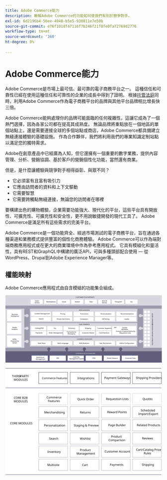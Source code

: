 ```yaml
---
title: Adobe Commerce能力
description: 瞭解Adobe Commerce的功能如何使我們有別於競爭對手。
exl-id: 6d2196b4-56ee-4048-b5e5-930811e7e50b
source-git-commit: e76f101df47116f7b246f21f0fe0fa72769d2776
workflow-type: tm+mt
source-wordcount: '360'
ht-degree: 0%

---
```


# Adobe Commerce能力

Adobe Commerce是市場上最可信、最可靠的電子商務平台之一。 這種信任和可靠性已經在使用這種信任和可靠性的企業的成長中得到了證明。 根據[托管法庭](https://hostingtribunal.com/blog/magento-statistics/#gref)同時，利用Adobe Commerce作為電子商務平台的品牌與其他平台品牌相比增長快三倍。

Adobe Commerce能夠處理你的品牌可能面臨的任何複雜性，這讓它成為了一個熱門選擇，因為各家公司都在提高其成熟度。 無論品牌將重點放在一個地區的單個站點上，還是需要連接全球的多個站點或商店，Adobe Commerce都具備建立無縫連接體驗的基礎設施。 作為合作夥伴，我們將利用我們的專業知識定制站點以滿足您的獨特需求。

Adobe在創意產品中已經廣為人知，但它還擁有一個重要的數字業務，提供內容管理、分析、營銷協調、基於客戶的營銷個性化功能，當然還有商業。

但是，是什麼讓體驗與競爭對手相得益彰、與眾不同？

- 它必須富有且富有吸引力
- 它應由訪問者的資料和上下文驅動
- 它需要智慧
- 它需要跨觸點無縫連接，無論您的訪問者在哪裡

要構建出色的購物體驗，企業需要功能強大、現代化的平台，這些平台具有開放性、可擴充性、可擴充性和安全性，更不用說敏捷開發的現代工具了。 Adobe Commerce是滿足所有這些需求的完美平台。

Adobe Commerce是一個功能齊全、經過市場測試的電子商務平台，旨在通過各種渠道和業務模式提供豐富的個性化商務體驗。 Adobe Commerce可以作為端對端商務應用程式或在更大的商業環境中作為參考應用程式。 它具有模組化和靈活性，具有REST和GraphQL中構建的廣泛API，可與多種頭部配合使用 — 從WordPress、Drupal到Adobe Experience Manager等。

## 權能映射

Adobe Commerce應用程式由自含模組的功能集合組成。

![Adobe Commerce能力圖](../../assets/playbooks/capabilities-map.svg)

![Adobe Commerce能力圖](../../assets/playbooks/capabilities-modules.svg)
